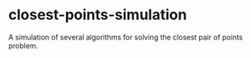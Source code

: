 # closest-points-simulation
A simulation of several algorithms for solving the closest pair of points problem.
